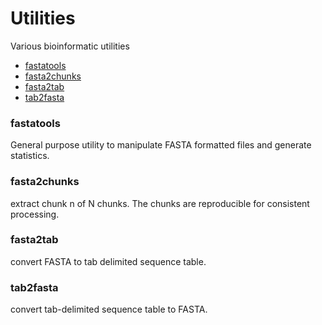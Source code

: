 # Utilities
Various bioinformatic utilities

* [fastatools](#fastatools)
* [fasta2chunks](#fasta2chunks)
* [fasta2tab](#fasta2tab)
* [tab2fasta](#tab2fasta)

### fastatools
General purpose utility to manipulate FASTA formatted files and generate statistics.  

### fasta2chunks
extract chunk n of N chunks.  The chunks are reproducible for consistent processing.  

### fasta2tab
convert FASTA to tab delimited sequence table.    

### tab2fasta
convert tab-delimited sequence table to FASTA.  
